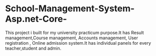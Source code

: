 # School-Management-System-Asp.net-Core-
This project i built for my university practicum purpose.It has Result management,Course management, Accounts management, User registration , Online admission system.It has individual panels for every teacher,student and admin.
